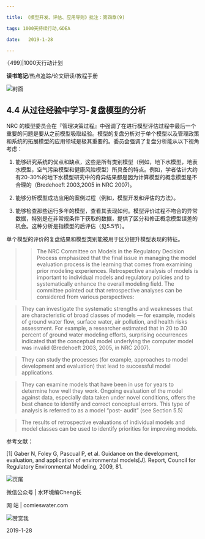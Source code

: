 ```yaml
---

title: 《模型开发、评估、应用导则》批注：第四章(9)

tags: 1000天持续行动,GDEA

date:   2019-1-28

---
```


·[499]|1000天行动计划

**读书笔记**/热点追踪/论文研读/教程手册

![封面](http://comieswater-1254012817.cossh.myqcloud.com/comieswater/1534259099598.png)

## 4.4 从过往经验中学习-复盘模型的分析



NRC 的模型委员会在『管理决策过程』中强调了在进行模型评估过程中最后一个重要的问题是要从之前模型吸取经验。模型的复盘分析对于单个模型以及管理政策和系统的拓展模型的应用领域是极其重要的。委员会强调了复盘分析能从以下视角考虑：



1. 能够研究系统的优点和缺点，这些是所有类别模型（例如，地下水模型，地表水模型，空气污染模型和健康风险模型）所具备的特点。例如，学者估计大约有20-30%的地下水模型研究中的奇异结果都是因为计算模型的概念模型是不合理的（Bredehoeft 2003,2005 in NRC 2007)。

2. 能够分析模型成功应用的案例过程（例如，模型开发和评估的方法）。

3. 能够检查那些运行多年的模型，查看其表现如何。模型评价过程不吻合的异常数据，特别是在非常规条件下获取的数据，提供了区分和修正概念模型误差的机会。这种分析是指模型的后评估（见5.5节）。



单个模型的评价的复盘结果和模型类别能被用于区分提升模型表现的特征。



>>The NRC Committee on Models in the Regulatory Decision Process emphasized that the final issue in managing the model evaluation process is the learning that comes from examining prior modeling experiences. Retrospective analysis of models is important to individual models and regulatory policies and to systematically enhance the overall modeling field. The committee pointed out that retrospective analyses can be considered from various perspectives:

 

>They can investigate the systematic strengths and weaknesses that are characteristic of broad classes of models — for example, models of ground water flow, surface water, air pollution, and health risks assessment. For example, a researcher estimated that in 20 to 30 percent of ground water modeling efforts, surprising occurrences indicated that the conceptual model underlying the computer model was invalid (Bredehoeft 2003, 2005, in NRC 2007).



>They can study the processes (for example, approaches to model development and evaluation) that lead to successful model applications.



>They can examine models that have been in use for years to determine how well they work. Ongoing evaluation of the model against data, especially data taken under novel conditions, offers the best chance to identify and correct conceptual errors. This type of analysis is referred to as a model “post- audit” (see Section 5.5)

 

>The results of retrospective evaluations of individual models and model classes can be used to identify priorities for improving models.





参考文献：

[1] Gaber N, Foley G, Pascual P, et al. Guidance on the development, evaluation, and application of environmental models[J]. Report, Council for Regulatory Environmental Modeling, 2009, 81.





![页尾](http://comieswater-1254012817.cossh.myqcloud.com/页尾识别new-2017-09-22.png)

微信公众号 | 水环境编Cheng长

网          站 | comieswater.com





![赞赏我](http://comieswater-1254012817.cossh.myqcloud.com/IMG_3077.JPG)



2019-1-28



